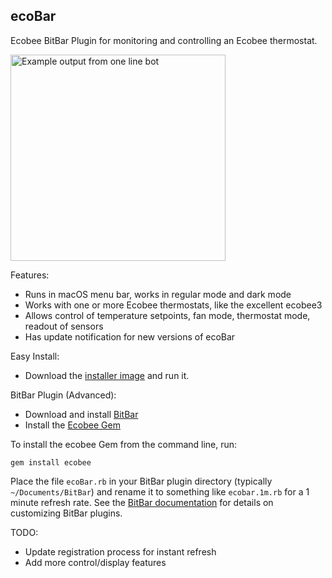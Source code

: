 ecoBar
---
Ecobee BitBar Plugin for monitoring and controlling an Ecobee thermostat.

<img src="https://raw.githubusercontent.com/robzr/ecobar/master/images/screenshot.png" 
  alt="Example output from one line bot" width=344 height=330>

Features:
- Runs in macOS menu bar, works in regular mode and dark mode
- Works with one or more Ecobee thermostats, like the excellent ecobee3
- Allows control of temperature setpoints, fan mode, thermostat mode, readout of sensors
- Has update notification for new versions of ecoBar

Easy Install:
- Download the [installer image](https://github.com/robzr/ecobar/blob/master/ecoBar.dmg?raw=true) and run it.

BitBar Plugin (Advanced):
- Download and install [BitBar](http://getbitbar.com)
- Install the [Ecobee Gem](https://rubygems.org/gems/ecobee)

To install the ecobee Gem from the command line, run:
```
gem install ecobee
```

Place the file `ecoBar.rb` in your BitBar plugin directory (typically `~/Documents/BitBar`) and rename it to something like `ecobar.1m.rb` for a 1 minute refresh rate. See the [BitBar documentation](https://github.com/matryer/bitbar/blob/master/README.md) for details on customizing BitBar plugins.

TODO:
- Update registration process for instant refresh
- Add more control/display features
